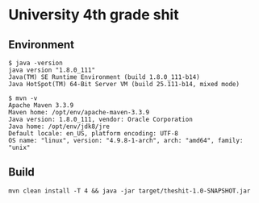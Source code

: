 # University 4th grade shit

## Environment

```
$ java -version
java version "1.8.0_111"
Java(TM) SE Runtime Environment (build 1.8.0_111-b14)
Java HotSpot(TM) 64-Bit Server VM (build 25.111-b14, mixed mode)

$ mvn -v
Apache Maven 3.3.9
Maven home: /opt/env/apache-maven-3.3.9
Java version: 1.8.0_111, vendor: Oracle Corporation
Java home: /opt/env/jdk8/jre
Default locale: en_US, platform encoding: UTF-8
OS name: "linux", version: "4.9.8-1-arch", arch: "amd64", family: "unix"
```

## Build

`mvn clean install -T 4 && java -jar target/theshit-1.0-SNAPSHOT.jar`
